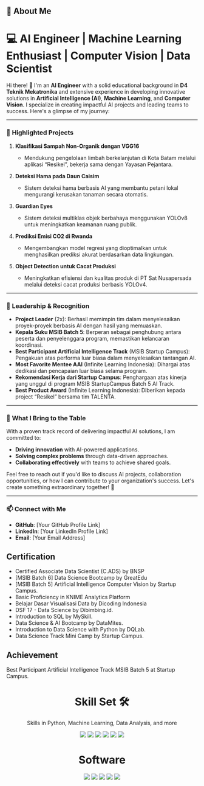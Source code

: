 
## 🚀 About Me
# 💻 **AI Engineer | Machine Learning Enthusiast | Computer Vision | Data Scientist**

Hi there! 👋 I'm an **AI Engineer** with a solid educational background in **D4 Teknik Mekatronika** and extensive experience in developing innovative solutions in **Artificial Intelligence (AI)**, **Machine Learning**, and **Computer Vision**. I specialize in creating impactful AI projects and leading teams to success. Here's a glimpse of my journey:

---

### 🚀 **Highlighted Projects**

1. **Klasifikasi Sampah Non-Organik dengan VGG16**

   - Mendukung pengelolaan limbah berkelanjutan di Kota Batam melalui aplikasi “Resikel”, bekerja sama dengan Yayasan Pejantara.

2. **Deteksi Hama pada Daun Caisim**

   - Sistem deteksi hama berbasis AI yang membantu petani lokal mengurangi kerusakan tanaman secara otomatis.

3. **Guardian Eyes**

   - Sistem deteksi multiklas objek berbahaya menggunakan YOLOv8 untuk meningkatkan keamanan ruang publik.

4. **Prediksi Emisi CO2 di Rwanda**

   - Mengembangkan model regresi yang dioptimalkan untuk menghasilkan prediksi akurat berdasarkan data lingkungan.

5. **Object Detection untuk Cacat Produksi**

   - Meningkatkan efisiensi dan kualitas produk di PT Sat Nusapersada melalui deteksi cacat produksi berbasis YOLOv4.

---

### 🌟 **Leadership & Recognition**

- **Project Leader** (2x): Berhasil memimpin tim dalam menyelesaikan proyek-proyek berbasis AI dengan hasil yang memuaskan.
- **Kepala Suku MSIB Batch 5**: Berperan sebagai penghubung antara peserta dan penyelenggara program, memastikan kelancaran koordinasi.
- **Best Participant Artificial Intelligence Track** (MSIB Startup Campus): Pengakuan atas performa luar biasa dalam menyelesaikan tantangan AI.
- **Most Favorite Mentee AAI** (Infinite Learning Indonesia): Dihargai atas dedikasi dan pencapaian luar biasa selama program.
- **Rekomendasi Kerja dari Startup Campus**: Penghargaan atas kinerja yang unggul di program MSIB StartupCampus Batch 5 AI Track.
- **Best Product Award** (Infinite Learning Indonesia): Diberikan kepada project “Resikel” bersama tim TALENTA.

---

### 💼 **What I Bring to the Table**

With a proven track record of delivering impactful AI solutions, I am committed to:

- **Driving innovation** with AI-powered applications.
- **Solving complex problems** through data-driven approaches.
- **Collaborating effectively** with teams to achieve shared goals.

Feel free to reach out if you'd like to discuss AI projects, collaboration opportunities, or how I can contribute to your organization's success. Let's create something extraordinary together! 🚀

---

### 📫 **Connect with Me**

- **GitHub**: [Your GitHub Profile Link]
- **LinkedIn**: [Your LinkedIn Profile Link]
- **Email**: [Your Email Address]

## Certification
- Certified Associate Data Scientist (C.ADS) by BNSP 
- [MSIB Batch 6] Data Science Bootcamp by GreatEdu 
- [MSIB Batch 5] Artificial Intelligence Computer Vision by Startup Campus. 
- Basic Proficiency in KNIME Analytics Platform 
- Belajar Dasar Visualisasi Data by Dicoding Indonesia 
- DSF 17 - Data Science by Dibimbing.id. 
- Introduction to SQL by MySkill. 
- Data Science & AI Bootcamp by DataMites. 
- Introduction to Data Science with Python by DQLab. 
- Data Science Track Mini Camp by Startup Campus. 

## Achievement
Best Participant Artificial Intelligence Track MSIB Batch 5 at Startup Campus. 

<h1 align="center"> Skill Set 🛠</h1>
<p align="center"> Skills in Python, Machine Learning, Data Analysis, and more</p>

<div align="center">

<img src="https://img.shields.io/badge/Python-3670A0?style=for-the-badge&logo=python&logoColor=ffdd54">
<img src="https://img.shields.io/badge/Machine%20Learning-0696D7?style=for-the-badge&logo=tensorflow&logoColor=white">
<img src="https://img.shields.io/badge/Data%20Analysis%20and%20Statistics-4A90E2?style=for-the-badge&logo=scipy&logoColor=white">
<img src="https://img.shields.io/badge/Data%20Visualization-6AB7FF?style=for-the-badge&logo=tableau&logoColor=white">
<img src="https://img.shields.io/badge/SQL-4479A1?style=for-the-badge&logo=mysql&logoColor=white">
<img src="https://img.shields.io/badge/Microsoft%20Office-D83B01?style=for-the-badge&logo=microsoftoffice&logoColor=white">

</div>

<h1 align="center"> Software </h1>

<div align="center">

<img src="https://img.shields.io/badge/Google%20Colab-F9AB00?style=for-the-badge&logo=googlecolab&logoColor=white">
<img src="https://img.shields.io/badge/DBeaver%20(MySQL)-372923?style=for-the-badge&logo=dbeaver&logoColor=white">
<img src="https://img.shields.io/badge/Google%20Looker%20Studio-4285F4?style=for-the-badge&logo=googleanalytics&logoColor=white">
<img src="https://img.shields.io/badge/KNIME-FDDA0D?style=for-the-badge&logo=knime&logoColor=black">
<img src="https://img.shields.io/badge/Streamlit-FF4B4B?style=for-the-badge&logo=streamlit&logoColor=white">

</div>
